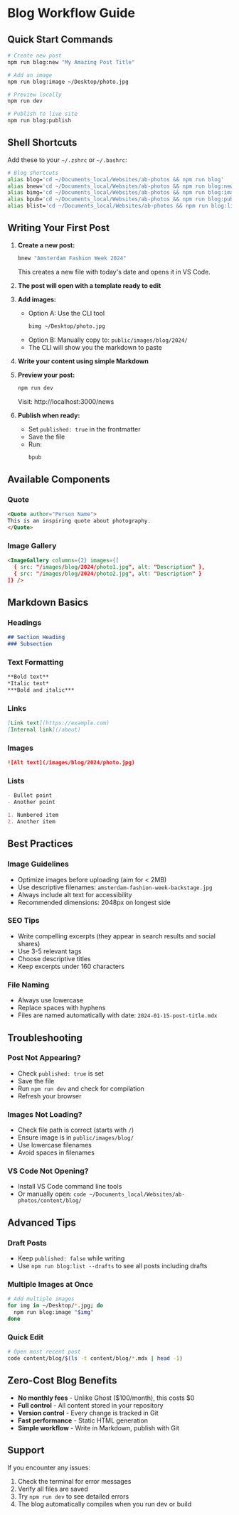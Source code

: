 # Blog Workflow Guide

## Quick Start Commands

```bash
# Create new post
npm run blog:new "My Amazing Post Title"

# Add an image
npm run blog:image ~/Desktop/photo.jpg

# Preview locally
npm run dev

# Publish to live site
npm run blog:publish
```

## Shell Shortcuts

Add these to your `~/.zshrc` or `~/.bashrc`:

```bash
# Blog shortcuts
alias blog='cd ~/Documents_local/Websites/ab-photos && npm run blog'
alias bnew='cd ~/Documents_local/Websites/ab-photos && npm run blog:new'
alias bimg='cd ~/Documents_local/Websites/ab-photos && npm run blog:image'
alias bpub='cd ~/Documents_local/Websites/ab-photos && npm run blog:publish'
alias blist='cd ~/Documents_local/Websites/ab-photos && npm run blog:list'
```

## Writing Your First Post

1. **Create a new post:**
   ```bash
   bnew "Amsterdam Fashion Week 2024"
   ```
   This creates a new file with today's date and opens it in VS Code.

2. **The post will open with a template ready to edit**

3. **Add images:**
   - Option A: Use the CLI tool
     ```bash
     bimg ~/Desktop/photo.jpg
     ```
   - Option B: Manually copy to: `public/images/blog/2024/`
   - The CLI will show you the markdown to paste

4. **Write your content using simple Markdown**

5. **Preview your post:**
   ```bash
   npm run dev
   ```
   Visit: http://localhost:3000/news

6. **Publish when ready:**
   - Set `published: true` in the frontmatter
   - Save the file
   - Run:
     ```bash
     bpub
     ```

## Available Components

### Quote
```markdown
<Quote author="Person Name">
This is an inspiring quote about photography.
</Quote>
```

### Image Gallery
```markdown
<ImageGallery columns={2} images={[
  { src: "/images/blog/2024/photo1.jpg", alt: "Description" },
  { src: "/images/blog/2024/photo2.jpg", alt: "Description" }
]} />
```

## Markdown Basics

### Headings
```markdown
## Section Heading
### Subsection
```

### Text Formatting
```markdown
**Bold text**
*Italic text*
***Bold and italic***
```

### Links
```markdown
[Link text](https://example.com)
[Internal link](/about)
```

### Images
```markdown
![Alt text](/images/blog/2024/photo.jpg)
```

### Lists
```markdown
- Bullet point
- Another point

1. Numbered item
2. Another item
```

## Best Practices

### Image Guidelines
- Optimize images before uploading (aim for < 2MB)
- Use descriptive filenames: `amsterdam-fashion-week-backstage.jpg`
- Always include alt text for accessibility
- Recommended dimensions: 2048px on longest side

### SEO Tips
- Write compelling excerpts (they appear in search results and social shares)
- Use 3-5 relevant tags
- Choose descriptive titles
- Keep excerpts under 160 characters

### File Naming
- Always use lowercase
- Replace spaces with hyphens
- Files are named automatically with date: `2024-01-15-post-title.mdx`

## Troubleshooting

### Post Not Appearing?
- Check `published: true` is set
- Save the file
- Run `npm run dev` and check for compilation
- Refresh your browser

### Images Not Loading?
- Check file path is correct (starts with `/`)
- Ensure image is in `public/images/blog/`
- Use lowercase filenames
- Avoid spaces in filenames

### VS Code Not Opening?
- Install VS Code command line tools
- Or manually open: `code ~/Documents_local/Websites/ab-photos/content/blog/`

## Advanced Tips

### Draft Posts
- Keep `published: false` while writing
- Use `npm run blog:list --drafts` to see all posts including drafts

### Multiple Images at Once
```bash
# Add multiple images
for img in ~/Desktop/*.jpg; do
  npm run blog:image "$img"
done
```

### Quick Edit
```bash
# Open most recent post
code content/blog/$(ls -t content/blog/*.mdx | head -1)
```

## Zero-Cost Blog Benefits

- **No monthly fees** - Unlike Ghost ($100/month), this costs $0
- **Full control** - All content stored in your repository
- **Version control** - Every change is tracked in Git
- **Fast performance** - Static HTML generation
- **Simple workflow** - Write in Markdown, publish with Git

## Support

If you encounter any issues:
1. Check the terminal for error messages
2. Verify all files are saved
3. Try `npm run dev` to see detailed errors
4. The blog automatically compiles when you run dev or build